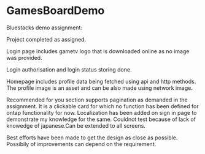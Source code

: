 # GamesBoardDemo
Bluestacks demo assignment: 

Project completed as assigned.

Login page includes gametv logo that is downloaded online as no image was provided.

Login authorisation and login status storing done.

Homepage includes profile data being fetched using api and http methods. The profile image is an asset and can be also made using network image.

Recommended for you section supports pagination as demanded in the assignment. It is a clickable card for which no function has been defined for ontap functionality for now.
Localization has been added on sign in page to demonstrate my knowledge for the same. Couldnot test because of lack of knowedge of japanese.Can be extended to all screens.

Best efforts have been made to get the design as close as possible. Possibily of improvements can depend on the requirement.
